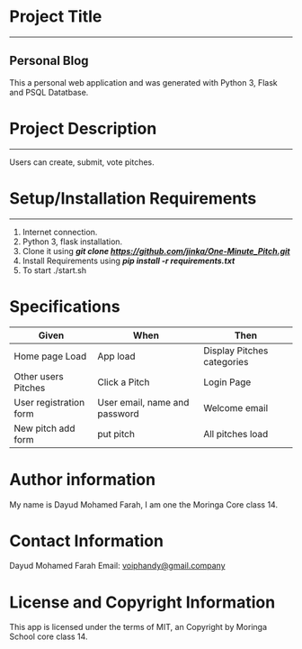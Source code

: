# Project Title
*****************
## Personal Blog
This a personal web application and was generated with Python 3, Flask and PSQL Datatbase.

# Project Description
*******************
Users can create, submit, vote pitches.

# Setup/Installation Requirements
*********************************
1. Internet connection.
2. Python 3, flask installation.
3. Clone it using ***git clone https://github.com/jinka/One-Minute_Pitch.git***
4. Install Requirements using ***pip install -r requirements.txt***
5. To start ./start.sh

# Specifications
|Given|When|Then|
|-----|----|----|
|Home page Load|App load|Display Pitches categories|
|Other users Pitches|Click a Pitch|Login Page|
|User registration form|User email, name and password|Welcome email|
|New pitch add form|put pitch|All pitches load|

# Author information
My name is Dayud Mohamed Farah, I am one the Moringa Core class 14.

# Contact Information
Dayud Mohamed Farah  Email: voiphandy@gmail.company

# License and Copyright Information

This app is licensed under the terms of MIT, an Copyright by Moringa School core class 14.
